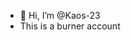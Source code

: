 - 👋 Hi, I’m @Kaos-23
- This is a burner account

<!---
Kaos-23/Kaos-23 is a ✨ special ✨ repository because its `README.md` (this file) appears on your GitHub profile.
You can click the Preview link to take a look at your changes.
--->
